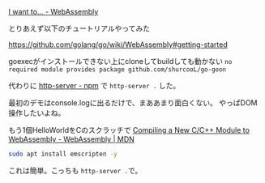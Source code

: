 [I want to… \- WebAssembly](https://webassembly.org/getting-started/developers-guide/)

とりあえず以下のチュートリアルやってみた

https://github.com/golang/go/wiki/WebAssembly#getting-started

goexecがインストールできない上にcloneしてbuildしても動かない
`no required module provides package github.com/shurcooL/go-goon`

代わりに
[http-server - npm](https://www.npmjs.com/package/http-server)
で
`http-server .` した。

最初のデモはconsole.logに出るだけで、まああまり面白くない。
やっぱDOM操作したいよね。

もう1個HelloWorldをCのスクラッチで
[Compiling a New C/C++ Module to WebAssembly - WebAssembly | MDN](https://developer.mozilla.org/en-US/docs/WebAssembly/C_to_wasm)

```bash
sudo apt install emscripten -y
```

これは簡単。こっちも `http-server .`で。
